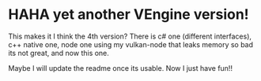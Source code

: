 # HAHA yet another VEngine version!
This makes it I think the 4th version? 
There is c# one (different interfaces), c++ native one, node one using my vulkan-node that leaks memory so bad its not great, and now this one.

Maybe I will update the readme once its usable. Now I just have fun!!
